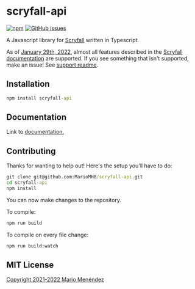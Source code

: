 # scryfall-api

[![npm](https://img.shields.io/npm/v/scryfall-api?style=flat-square)](https://www.npmjs.com/package/scryfall-api)
[![GitHub issues](https://img.shields.io/github/issues/mariomh8/scryfall-api?style=flat-square)](https://github.com/MarioMH8/scryfall-api)

A Javascript library for [Scryfall](https://scryfall.com/docs/api) written in Typescript.

As of [January 29th, 2022](./CHANGELOG.md), almost all features described in the [Scryfall documentation](https://scryfall.com/docs/api) are supported. If you see something that isn't supported, make an issue! See [support readme](./SUPPORT.md).

## Installation

```bat
npm install scryfall-api
```

## Documentation

Link to [documentation.](./DOCUMENTATION.md)

## Contributing

Thanks for wanting to help out! Here's the setup you'll have to do:

```bat
git clone git@github.com:MarioMH8/scryfall-api.git
cd scryfall-api
npm install
```

You can now make changes to the repository.

To compile:

```bat
npm run build
```

To compile on every file change:

```bat
npm run build:watch
```

## MIT License

[Copyright 2021-2022 Mario Menéndez](./LICENSE)
